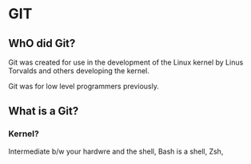 # GIT

## WhO did Git?

Git was created for use in the development of the Linux kernel by Linus Torvalds and others developing the kernel.

Git was for low level programmers previously.

## What is a Git?

### Kernel?

Intermediate b/w your hardwre and the shell, Bash is a shell, Zsh,
